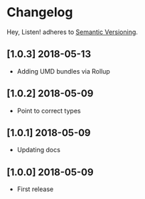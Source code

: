 # Changelog

Hey, Listen! adheres to [Semantic Versioning](http://semver.org/).

## [1.0.3] 2018-05-13

* Adding UMD bundles via Rollup

## [1.0.2] 2018-05-09

* Point to correct types

## [1.0.1] 2018-05-09

* Updating docs

## [1.0.0] 2018-05-09

* First release
